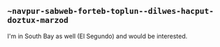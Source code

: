 ## `~navpur-sabweb-forteb-toplun--dilwes-hacput-doztux-marzod`
I'm in South Bay as well (El Segundo) and would be interested.